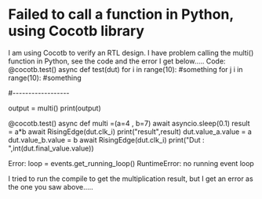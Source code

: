 
# Failed to call a function in Python, using Cocotb library

I am using Cocotb to verify an RTL design. I have problem calling the multi() function in Python, see the code and the error I get below.....
Code:
@cocotb.test()
async def test(dut)
    for i in range(10):
        #something 
        for j i in range(10):
            #something
  
#------------------  
        
 output = multi()
 print(output)
 
 @cocotb.test()
 async def multi =(a=4 , b=7)
    await asyncio.sleep(0.1)
    result = a*b
    await RisingEdge(dut.clk_i)
    print("result",result)
    dut.value_a.value = a
    dut.value_b.value = b
    await RisingEdge(dut.clk_i)
    print("Dut : ",int(dut.final_value.value))

Error:
loop = events.get_running_loop()
                                                     RuntimeError: no running event loop

I tried to run the compile to get the multiplication result, but I get an error as the one you saw above.....

        